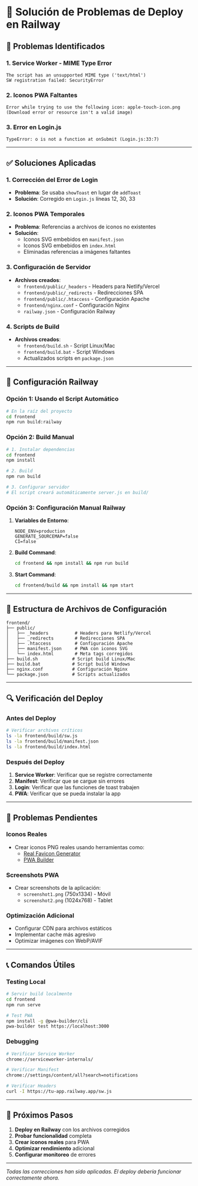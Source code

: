 # 🚀 Solución de Problemas de Deploy en Railway

## 🐛 **Problemas Identificados**

### 1. **Service Worker - MIME Type Error**
```
The script has an unsupported MIME type ('text/html')
SW registration failed: SecurityError
```

### 2. **Iconos PWA Faltantes**
```
Error while trying to use the following icon: apple-touch-icon.png
(Download error or resource isn't a valid image)
```

### 3. **Error en Login.js**
```
TypeError: o is not a function at onSubmit (Login.js:33:7)
```

---

## ✅ **Soluciones Aplicadas**

### 1. **Corrección del Error de Login**
- **Problema**: Se usaba `showToast` en lugar de `addToast`
- **Solución**: Corregido en `Login.js` líneas 12, 30, 33

### 2. **Iconos PWA Temporales**
- **Problema**: Referencias a archivos de iconos no existentes
- **Solución**: 
  - Iconos SVG embebidos en `manifest.json`
  - Iconos SVG embebidos en `index.html`
  - Eliminadas referencias a imágenes faltantes

### 3. **Configuración de Servidor**
- **Archivos creados**:
  - `frontend/public/_headers` - Headers para Netlify/Vercel
  - `frontend/public/_redirects` - Redirecciones SPA
  - `frontend/public/.htaccess` - Configuración Apache
  - `frontend/nginx.conf` - Configuración Nginx
  - `railway.json` - Configuración Railway

### 4. **Scripts de Build**
- **Archivos creados**:
  - `frontend/build.sh` - Script Linux/Mac
  - `frontend/build.bat` - Script Windows
  - Actualizados scripts en `package.json`

---

## 🔧 **Configuración Railway**

### **Opción 1: Usando el Script Automático**
```bash
# En la raíz del proyecto
cd frontend
npm run build:railway
```

### **Opción 2: Build Manual**
```bash
# 1. Instalar dependencias
cd frontend
npm install

# 2. Build
npm run build

# 3. Configurar servidor
# El script creará automáticamente server.js en build/
```

### **Opción 3: Configuración Manual Railway**

1. **Variables de Entorno**:
   ```
   NODE_ENV=production
   GENERATE_SOURCEMAP=false
   CI=false
   ```

2. **Build Command**:
   ```bash
   cd frontend && npm install && npm run build
   ```

3. **Start Command**:
   ```bash
   cd frontend/build && npm install && npm start
   ```

---

## 📁 **Estructura de Archivos de Configuración**

```
frontend/
├── public/
│   ├── _headers          # Headers para Netlify/Vercel
│   ├── _redirects        # Redirecciones SPA
│   ├── .htaccess         # Configuración Apache
│   ├── manifest.json     # PWA con iconos SVG
│   └── index.html        # Meta tags corregidos
├── build.sh             # Script build Linux/Mac
├── build.bat            # Script build Windows
├── nginx.conf           # Configuración Nginx
└── package.json         # Scripts actualizados
```

---

## 🔍 **Verificación del Deploy**

### **Antes del Deploy**
```bash
# Verificar archivos críticos
ls -la frontend/build/sw.js
ls -la frontend/build/manifest.json
ls -la frontend/build/index.html
```

### **Después del Deploy**
1. **Service Worker**: Verificar que se registre correctamente
2. **Manifest**: Verificar que se cargue sin errores
3. **Login**: Verificar que las funciones de toast trabajen
4. **PWA**: Verificar que se pueda instalar la app

---

## 🚨 **Problemas Pendientes**

### **Iconos Reales**
- Crear iconos PNG reales usando herramientas como:
  - [Real Favicon Generator](https://realfavicongenerator.net/)
  - [PWA Builder](https://www.pwabuilder.com/imageGenerator)

### **Screenshots PWA**
- Crear screenshots de la aplicación:
  - `screenshot1.png` (750x1334) - Móvil
  - `screenshot2.png` (1024x768) - Tablet

### **Optimización Adicional**
- Configurar CDN para archivos estáticos
- Implementar cache más agresivo
- Optimizar imágenes con WebP/AVIF

---

## 📞 **Comandos Útiles**

### **Testing Local**
```bash
# Servir build localmente
cd frontend
npm run serve

# Test PWA
npm install -g @pwa-builder/cli
pwa-builder test https://localhost:3000
```

### **Debugging**
```bash
# Verificar Service Worker
chrome://serviceworker-internals/

# Verificar Manifest
chrome://settings/content/all?search=notifications

# Verificar Headers
curl -I https://tu-app.railway.app/sw.js
```

---

## 🎯 **Próximos Pasos**

1. **Deploy en Railway** con los archivos corregidos
2. **Probar funcionalidad** completa
3. **Crear iconos reales** para PWA
4. **Optimizar rendimiento** adicional
5. **Configurar monitoreo** de errores

---

*Todas las correcciones han sido aplicadas. El deploy debería funcionar correctamente ahora.* 